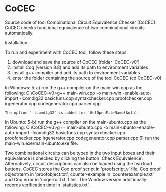 # CoCEC
Source code of tool Combinational Circuit Equivalence Checker (CoCEC). CoCEC checks functional equivalence of two combinational circuits automatically. 

Installation

 To run and experiment with CoCEC tool, follow these steps:

  1) download and save the source of CoCEC (folder 'CoCEC-v0')
  2) install Coq (version 8.8) and add its path to environment variables
  3) install g++ compiler and add its path to environment variables
  4) enter the folder containing the source of the tool CoCEC (cd CoCEC-v0)
  
  In Windows:
  5-a) run the g++ compiler on the main-win.cpp as the following:
     C:\CoCEC-v0>g++ main-win.cpp -o main-win -enable-auto-import -lcomdlg32 basicfuns.cpp syntaxchecker.cpp
        proofchecker.cpp irgenerator.cpp codegenerator.cpp parser.cpp

	The option '-lcomdlg32' is added for 'GetOpenFileName(&ofn)'
  In Ubunto:
  5-b) run the g++ compiler on the main-ubunto.cpp as the following:
     C:\CoCEC-v0>g++ main-ubunto.cpp -o main-ubunto -enable-auto-import -lcomdlg32 basicfuns.cpp syntaxchecker.cpp
        proofchecker.cpp irgenerator.cpp codegenerator.cpp parser.cpp
  6) run the main-win.exe/main-ubunto.exe file.

  Two combinational circuits can be typed in the two input boxes and their equivalence is checked by clicking the button 'Check Equivalence'. 
  Alternatively, circuit descriptions can also be loaded using the two load buttons. 
  CoCEC stores the Coq proof script in 'proofscript.v' file, Coq proof object/term in 'proofobject.txt',
  counter-example in 'counterexample.txt' and Coq error in 'coqerror.txt' files. The Window
  version additionally records verification time in 'statistics.txt'.  
